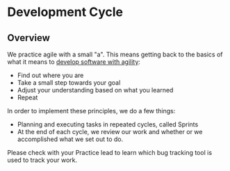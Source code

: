 # Development Cycle
## Overview
We practice agile with a small "a". This means getting back to the basics of what it means to [develop software with agility](https://pragdave.me/blog/2014/03/04/time-to-kill-agile.html):

- Find out where you are
- Take a small step towards your goal
- Adjust your understanding based on what you learned
- Repeat

In order to implement these principles, we do a few things:

- Planning and executing tasks in repeated cycles, called Sprints
- At the end of each cycle, we review our work and whether or we accomplished what we set out to do.

Please check with your Practice lead to learn which bug tracking tool is used to track your work.